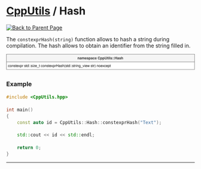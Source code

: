 # [CppUtils](../README.md) / Hash

[![Back to Parent Page](https://img.shields.io/badge/-Back_to_Parent_Page-blue?style=for-the-badge)](../README.md)

The ``constexprHash(string)`` function allows to hash a string during compilation.
The hash allows to obtain an identifier from the string filled in.

<p align="center"><img src="resources/Hash.drawio.svg" alt="Hash diagram"/></p>

### Example
```cpp
#include <CppUtils.hpp>

int main()
{
	const auto id = CppUtils::Hash::constexprHash("Text");

	std::cout << id << std::endl;

	return 0;
}
```

---
